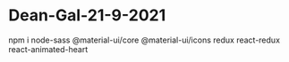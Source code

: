 # Dean-Gal-21-9-2021

npm i node-sass @material-ui/core @material-ui/icons redux react-redux react-animated-heart 
